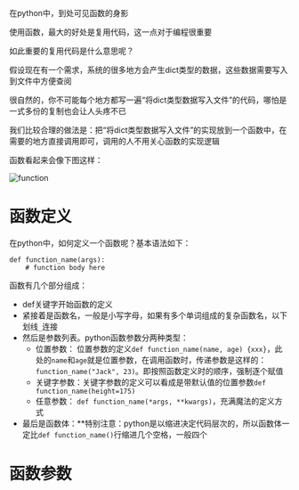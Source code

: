 在python中，到处可见函数的身影

使用函数，最大的好处是复用代码，这一点对于编程很重要

如此重要的复用代码是什么意思呢？

假设现在有一个需求，系统的很多地方会产生dict类型的数据，这些数据需要写入到文件中方便查阅

很自然的，你不可能每个地方都写一遍“将dict类型数据写入文件”的代码，哪怕是一式多份的复制也会让人头疼不已

我们比较合理的做法是：把“将dict类型数据写入文件”的实现放到一个函数中，在需要的地方直接调用即可，调用的人不用关心函数的实现逻辑

函数看起来会像下图这样：

![function](pics/function.jpeg)

# 函数定义

在python中，如何定义一个函数呢？基本语法如下：

```
def function_name(args):
    # function body here

```

函数有几个部分组成：
* def关键字开始函数的定义
* 紧接着是函数名，一般是小写字母，如果有多个单词组成的复杂函数名，以下划线```_```连接
* 然后是参数列表。python函数参数分两种类型：
    * 位置参数： 位置参数的定义```def function_name(name, age) {xxx}```，此处的```name```和```age```就是位置参数，在调用函数时，传递参数是这样的：```function_name("Jack", 23)```。即按照函数定义时的顺序，强制逐个赋值
    * 关键字参数：关键字参数的定义可以看成是带默认值的位置参数```def function_name(height=175)```
    * 任意参数： ```def function_name(*args, **kwargs)```，充满魔法的定义方式
* 最后是函数体：**特别注意：python是以缩进决定代码层次的，所以函数体一定比```def function_name()```行缩进几个空格，一般四个

# 函数参数
